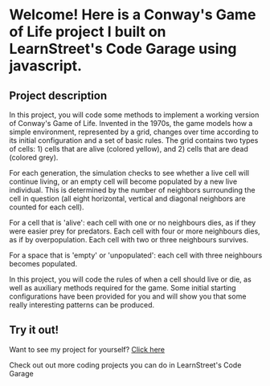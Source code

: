 
Welcome! Here is a Conway's Game of Life project I built on LearnStreet's Code Garage using javascript.
===============================================================================================================

Project description
-------------------------

In this project, you will code some methods to implement a working version of Conway's Game of Life. Invented in the 1970s, the game models how a simple environment, represented by a grid, changes over time according to its initial configuration and a set of basic rules. The grid contains two types of cells: 1) cells that are alive (colored yellow), and 2) cells that are dead (colored grey).

For each generation, the simulation checks to see whether a live cell will continue living, or an empty cell will become populated by a new live individual. This is determined by the number of neighbors surrounding the cell in question (all eight horizontal, vertical and diagonal neighbors are counted for each cell).

For a cell that is 'alive': each cell with one or no neighbours dies, as if they were easier prey for predators. Each cell with four or more neighbours dies, as if by overpopulation. Each cell with two or three neighbours survives.

For a space that is 'empty' or 'unpopulated': each cell with three neighbours becomes populated.

In this project, you will code the rules of when a cell should live or die, as well as auxiliary methods required for the game. Some initial starting configurations have been provided for you and will show you that some really interesting patterns can be produced.

Try it out!
--------------

Want to see my project for yourself? [Click here](http://www.learnstreet.com//profile/536ca6981e469a19f9ffbea3?page_name=project)

Check out out more coding projects you can do in LearnStreet's Code Garage
		